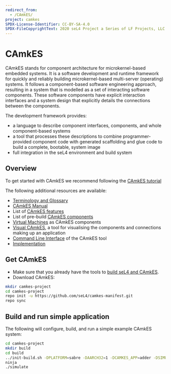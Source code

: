 ```yaml
---
redirect_from:
  - /CAmkES/
project: camkes
SPDX-License-Identifier: CC-BY-SA-4.0
SPDX-FileCopyrightText: 2020 seL4 Project a Series of LF Projects, LLC.
---
```


# CAmkES

CAmkES stands for component architecture for microkernel-based embedded systems.
It is a software development and runtime framework for quickly and reliably
building microkernel-based multi-server (operating) systems. It follows a
component-based software engineering approach, resulting in a system that is
modelled as a set of interacting software components. These software components
have explicit interaction interfaces and a system design that explicitly details
the connections between the components.

The development framework provides:

- a language to describe component interfaces, components, and whole
  component-based systems
- a tool that processes these descriptions to combine programmer-provided
  component code with generated scaffolding and glue code to build a complete,
  bootable, system image
- full integration in the seL4 environment and build system

## Overview

To get started with CAmkES we recommend following the [CAmkES
tutorial](../../Tutorials/hello-camkes-0.html)

The following additional resources are available:

- [Terminology and Glossary](manual.md#terminology)
- [CAmkES Manual](manual.md)
- List of [CAmkES features](features.md)
- List of pre-build [CAmkES components](components.md)
- [Virtual Machines](../virtualization/index.md) as CAmkES components
- [Visual CAmkES](visual-camkes/),  a tool for visualising the components and
  connections making up an application
- [Command Line Interface](cli.md) of the CAmkES tool
- [Implementation](internals.md)

## Get CAmkES

- Make sure that you already have the tools to [build seL4 and
  CAmkES](../buildsystem/host-dependencies.html).
- Download CAmkES:

```sh
mkdir camkes-project
cd camkes-project
repo init -u https://github.com/seL4/camkes-manifest.git
repo sync
```

## Build and run simple application

The following will configure, build, and run a simple example CAmkES
system:

```sh
cd camkes-project
mkdir build
cd build
../init-build.sh -DPLATFORM=sabre -DAARCH32=1 -DCAMKES_APP=adder -DSIMULATION=1
ninja
./simulate
```